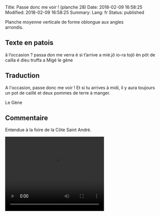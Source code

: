 Title: Passe donc me voir ! (planche 28)
Date: 2018-02-09 16:58:25
Modified: 2018-02-09 16:58:25
Summary: 
Lang: fr
Status: published


<figure class="image-block" style="float: right;">
  <img alt="" src="{static}/images/planche_28-2.png">
  <figcaption style="max-width: 348px"></figcaption>
</figure>
Planche moyenne verticale de forme oblongue aux angles arrondis.

## Texte en patois
 â l’occasion ? passa don me verra é si t’arrive a mié.jô  io-ra tojô èn pôt de cailla é dieu truffa a Migé         le gène

## Traduction
A l'occasion, passe donc me voir ! Et si tu arrives à midi, il y aura toujours un pot de caillé et deux pommes de terre à manger.

Le Gène

## Commentaire
Entendue à la foire de la Côte Saint André.

<video width="320" height="240" controls>
  <source src="https://d1njpgd0ygatdn.cloudfront.net/video_28.mp4" type="video/mp4">
</video>
